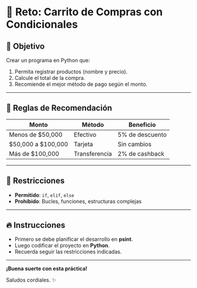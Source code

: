 # 🛒 Reto: Carrito de Compras con Condicionales

## 📌 Objetivo

Crear un programa en Python que:

1. Permita registrar productos (nombre y precio).
2. Calcule el total de la compra.
3. Recomiende el mejor método de pago según el monto.

---

## 📜 Reglas de Recomendación

| Monto                  | Método        | Beneficio               |
|-------------------------|---------------|--------------------------|
| Menos de $50,000        | Efectivo       | 5% de descuento          |
| $50,000 a $100,000      | Tarjeta        | Sin cambios              |
| Más de $100,000         | Transferencia  | 2% de cashback           |

---

## 🚫 Restricciones

- **Permitido**: `if`, `elif`, `else`
- **Prohibido**: Bucles, funciones, estructuras complejas

---

## 🔥 Instrucciones

- Primero se debe planificar el desarrollo en **psint**.
- Luego codificar el proyecto en **Python**.
- Recuerda seguir las restricciones indicadas.

---

**¡Buena suerte con esta práctica!**

Saludos cordiales. ✨
